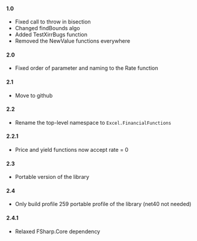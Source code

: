 #### 1.0
* Fixed call to throw in bisection
* Changed findBounds algo
* Added TestXirrBugs function
* Removed the NewValue functions everywhere

#### 2.0
* Fixed order of parameter and naming to the Rate function

#### 2.1
* Move to github

#### 2.2
* Rename the top-level namespace to `Excel.FinancialFunctions`

#### 2.2.1
* Price and yield functions now accept rate = 0

#### 2.3
* Portable version of the library

#### 2.4
* Only build profile 259 portable profile of the library (net40 not needed)

#### 2.4.1
* Relaxed FSharp.Core dependency

